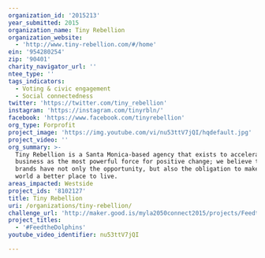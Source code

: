 ```yaml
---
organization_id: '2015213'
year_submitted: 2015
organization_name: Tiny Rebellion
organization_website:
  - 'http://www.tiny-rebellion.com/#/home'
ein: '954280254'
zip: '90401'
charity_navigator_url: ''
ntee_type: ''
tags_indicators:
  - Voting & civic engagement
  - Social connectedness
twitter: 'https://twitter.com/tiny_rebellion'
instagram: 'https://instagram.com/tinyrbln/'
facebook: 'https://www.facebook.com/tinyrebellion'
org_type: Forprofit
project_image: 'https://img.youtube.com/vi/nu53ttV7jQI/hqdefault.jpg'
project_video: ''
org_summary: >-
  Tiny Rebellion is a Santa Monica-based agency that exists to accelerate
  business as the most powerful force for positive change; we believe that
  brands have not only the opportunity, but also the obligation to make the
  world a better place to live.
areas_impacted: Westside
project_ids: '8102127'
title: Tiny Rebellion
uri: /organizations/tiny-rebellion/
challenge_url: 'http://maker.good.is/myla2050connect2015/projects/Feedthedolphins.html'
project_titles:
  - '#FeedtheDolphins'
youtube_video_identifier: nu53ttV7jQI

---
```


